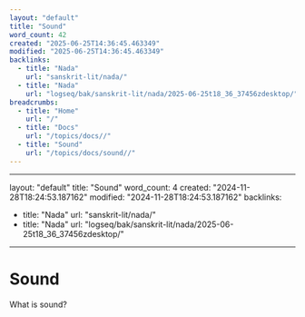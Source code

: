 ```yaml
---
layout: "default"
title: "Sound"
word_count: 42
created: "2025-06-25T14:36:45.463349"
modified: "2025-06-25T14:36:45.463349"
backlinks:
  - title: "Nada"
    url: "sanskrit-lit/nada/"
  - title: "Nada"
    url: "logseq/bak/sanskrit-lit/nada/2025-06-25t18_36_37456zdesktop/"
breadcrumbs:
  - title: "Home"
    url: "/"
  - title: "Docs"
    url: "/topics/docs//"
  - title: "Sound"
    url: "/topics/docs/sound//"
---
```

---
layout: "default"
title: "Sound"
word_count: 4
created: "2024-11-28T18:24:53.187162"
modified: "2024-11-28T18:24:53.187162"
backlinks:
  - title: "Nada"
    url: "sanskrit-lit/nada/"
  - title: "Nada"
    url: "logseq/bak/sanskrit-lit/nada/2025-06-25t18_36_37456zdesktop/"
---
# Sound

What is sound?
